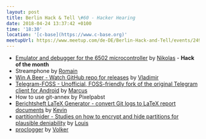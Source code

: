 ```yaml
---
layout: post
title: Berlin Hack & Tell \#60 - Hacker Hearing
date: 2018-04-24 13:37:42 +0100
time: '18:30'
location: '[c-base](https://www.c-base.org)'
meetupUrl: https://www.meetup.com/de-DE/Berlin-Hack-and-Tell/events/249871312/
---
```


* [Emulator and debugger for the 6502 microcontroller](https://github.com/rtens/6502) by [Nikolas](https://github.com/rtens) - **Hack of the month**
* Streamphone by [Romain](https://github.com/rlods)
* [Win A Beer - Watch GitHub repo for releases](https://winabeer.com) by [Vladimir](https://vfeskov.com)
* [Telegram-FOSS - Unofficial, FOSS-friendly fork of the original Telegram client for Android](https://github.com/Telegram-FOSS-Team/Telegram-FOSS) by [Marcus](https://github.com/Bubu)
* How to use git-annex by Pixelpabst
* [Berichtsheft LaTeX Generator - convert Git logs to LaTeX report documents](https://github.com/KevinFrantz/berichtsheft-latex-generator) by [Kevin](https://github.com/KevinFrantz)
* [partitionhider - Studies on how to encrypt and hide partitions for plausible deniability](https://github.com/nolash/partitionhider) by [Louis](https://github.com/nolash)
* [proclogger](https://github.com/vog/proclogger) by [Volker](https://njh.eu)
